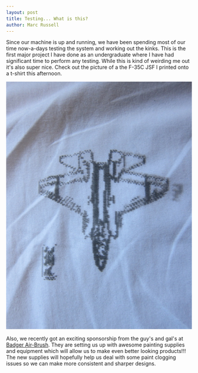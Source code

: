 ```yaml
---
layout: post
title: Testing... What is this?
author: Marc Russell
---
```


Since our machine is up and running, we have been spending most of our time now-a-days testing the system and working out the kinks. This is the first major project I have done as an undergraduate where I have had significant time to perform any testing. While this is kind of weirding me out it's also super nice. Check out the picture of a the F-35C JSF I printed onto a t-shirt this afternoon.

<img src="/assets/f-35c.jpg" class="img-rounded img-responsive" alt="F-35C T-Shirt Print"/>

Also, we recently got an exciting sponsorship from the guy's and gal's at [Badger Air-Brush](http://www.badgerairbrush.com/). They are setting us up with awesome painting supplies and equipment which will allow us to make even better looking products!!! The new supplies will hopefully help us deal with some paint clogging issues so we can make more consistent and sharper designs.

